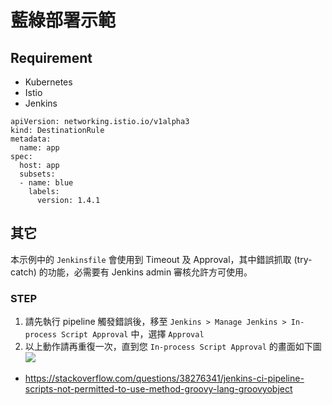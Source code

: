 # 藍綠部署示範

## Requirement

* Kubernetes
* Istio
* Jenkins


```
apiVersion: networking.istio.io/v1alpha3
kind: DestinationRule
metadata:
  name: app
spec:
  host: app
  subsets:
  - name: blue
    labels:
      version: 1.4.1
```

## 其它

本示例中的 `Jenkinsfile` 會使用到 Timeout 及 Approval，其中錯誤抓取 (try-catch) 的功能，必需要有 Jenkins admin 審核允許方可使用。

### STEP
1. 請先執行 pipeline 觸發錯誤後，移至 `Jenkins > Manage Jenkins > In-process Script Approval` 中，選擇 `Approval`
2. 以上動作請再重復一次，直到您 `In-process Script Approval` 的畫面如下圖
![](https://imgur.com/WrzQCDh)

* https://stackoverflow.com/questions/38276341/jenkins-ci-pipeline-scripts-not-permitted-to-use-method-groovy-lang-groovyobject 
